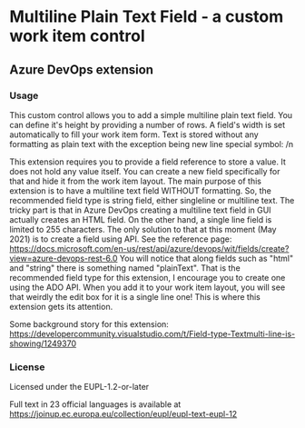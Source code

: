 # Multiline Plain Text Field - a custom work item control
## Azure DevOps extension

### Usage

This custom control allows you to add a simple multiline plain text field. You can define it's height by providing a number of rows. A field's width is set automatically to fill your work item form. Text is stored without any formatting as plain text with the exception being new line special symbol: /n

This extension requires you to provide a field reference to store a value. It does not hold any value itself. You can create a new field specifically for that and hide it from the work item layout. The main purpose of this extension is to have a multiline text field WITHOUT formatting. So, the recommended field type is string field, either singleline or multiline text. The tricky part is that in Azure DevOps creating a multiline text field in GUI actually creates an HTML field. On the other hand, a single line field is limited to 255 characters. The only solution to that at this moment (May 2021) is to create a field using API. See the reference page: https://docs.microsoft.com/en-us/rest/api/azure/devops/wit/fields/create?view=azure-devops-rest-6.0 You will notice that along fields such as "html" and "string" there is something named "plainText". That is the recommended field type for this extension, I encourage you to create one using the ADO API. When you add it to your work item layout, you will see that weirdly the edit box for it is a single line one! This is where this extension gets its attention.

Some background story for this extension: https://developercommunity.visualstudio.com/t/Field-type-Textmulti-line-is-showing/1249370

### License

Licensed under the EUPL-1.2-or-later

Full text in 23 official languages is available at https://joinup.ec.europa.eu/collection/eupl/eupl-text-eupl-12